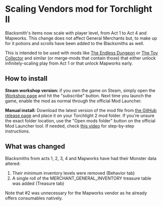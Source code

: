 # Scaling Vendors mod for Torchlight II

Blacksmith's items now scale with player level, from Act 1 to Act 4 and Mapworks. This change does not affect General Merchants but, to make up for it potions and scrolls have been added to the Blacksmiths as well.

This is intended to be used with mods like [The Endless Dungeon](https://steamcommunity.com/sharedfiles/filedetails/?id=160404095) or [The Toy Collector](https://steamcommunity.com/sharedfiles/filedetails/?id=138078507) and similar (or merge-mods that contain those) that either unlock infinitely-scaling play from Act 1 or that unlock Mapworks early.

## How to install

**Steam workshop version:** if you own the game on Steam, simply open the [Workshop page](https://steamcommunity.com/sharedfiles/filedetails/?id=2500774315) and hit the "subscribe" button. Next time you launch the game, enable the mod as normal through the official Mod Launcher.

**Manual install:** Download the latest version of the mod file from [the GitHub release page](https://github.com/tukkek/torchlight2-ScalingVendors/releases) and place it on your Torchlight 2 mod folder. If you're unsure the exact folder location, use the "Open mods folder" button on the official Mod Launcher tool. If needed, check [this video](https://www.youtube.com/watch?v=e5KeocjLUiA) for step-by-step instructions.

## What was changed

Blacksmiths from acts 1, 2, 3, 4 and Mapworks have had their Monster data altered:

1. Their minimum inventory levels were removed (Behavior tab)
2. A single roll of the MERCHANT_GENERAL_INVENTORY treasure table was added (Treasure tab)

Note that #2 was unnecessary for the Mapworks vendor as he already offers consumables natively.
